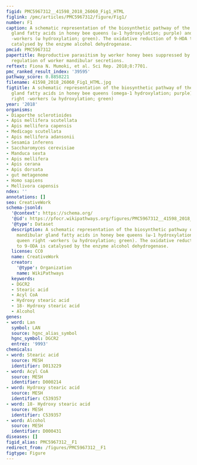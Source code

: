 ```yaml
---
figid: PMC5967312__41598_2018_26060_Fig1_HTML
figlink: /pmc/articles/PMC5967312/figure/Fig1/
number: F1
caption: A schematic representation of the biosynthetic pathway of the main mandibular
  gland fatty acids in honey bee queens (ω-1 hydroxylation; purple) and queen right
  -workers (ω hydroxylation; green). The oxidative reduction of 9-HDA to 9-ODA is
  catalysed by the enzyme alcohol dehydrogenase.
pmcid: PMC5967312
papertitle: Reproductive parasitism by worker honey bees suppressed by queens through
  regulation of worker mandibular secretions.
reftext: Fiona N. Mumoki, et al. Sci Rep. 2018;8:7701.
pmc_ranked_result_index: '39595'
pathway_score: 0.8858221
filename: 41598_2018_26060_Fig1_HTML.jpg
figtitle: A schematic representation of the biosynthetic pathway of the main mandibular
  gland fatty acids in honey bee queens (omega-1 hydroxylation; purple) and queen
  right -workers (ω hydroxylation; green)
year: '2018'
organisms:
- Diaporthe sclerotioides
- Apis mellifera scutellata
- Apis mellifera capensis
- Medicago scutellata
- Apis mellifera adansonii
- Sesamia inferens
- Saccharomyces cerevisiae
- Manduca sexta
- Apis mellifera
- Apis cerana
- Apis dorsata
- gut metagenome
- Homo sapiens
- Mellivora capensis
ndex: ''
annotations: []
seo: CreativeWork
schema-jsonld:
  '@context': https://schema.org/
  '@id': https://pfocr.wikipathways.org/figures/PMC5967312__41598_2018_26060_Fig1_HTML.html
  '@type': Dataset
  description: A schematic representation of the biosynthetic pathway of the main
    mandibular gland fatty acids in honey bee queens (ω-1 hydroxylation; purple) and
    queen right -workers (ω hydroxylation; green). The oxidative reduction of 9-HDA
    to 9-ODA is catalysed by the enzyme alcohol dehydrogenase.
  license: CC0
  name: CreativeWork
  creator:
    '@type': Organization
    name: WikiPathways
  keywords:
  - DGCR2
  - Stearic acid
  - Acyl CoA
  - Hydroxy stearic acid
  - 18- Hydroxy stearic acid
  - Alcohol
genes:
- word: Lan
  symbol: LAN
  source: hgnc_alias_symbol
  hgnc_symbol: DGCR2
  entrez: '9993'
chemicals:
- word: Stearic acid
  source: MESH
  identifier: D013229
- word: Acyl CoA
  source: MESH
  identifier: D000214
- word: Hydroxy stearic acid
  source: MESH
  identifier: C539357
- word: 18- Hydroxy stearic acid
  source: MESH
  identifier: C539357
- word: Alcohol
  source: MESH
  identifier: D000431
diseases: []
figid_alias: PMC5967312__F1
redirect_from: /figures/PMC5967312__F1
figtype: Figure
---
```

